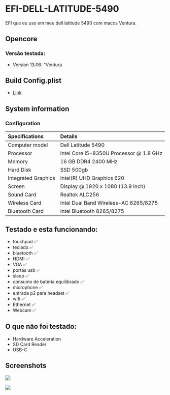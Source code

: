 # EFI-DELL-LATITUDE-5490


EFI que eu uso em meu dell latitude 5490 com macos Ventura.

## Opencore
### Versão testada:
  - Version 13.06: "Ventura

## Build Config.plist
 - [Link](https://dortania.github.io/OpenCore-Install-Guide/config-laptop.plist/kaby-lake.html)

## System information

### Configuration

| Specifications      | Details                                          |
| :---                |:---                                              |
| Computer model      | Dell Latitude 5490                               |
| Processor           | Intel Core i5-8350U Processor @ 1.8 GHz          |
| Memory              | 16 GB DDR4 2400 MHz                              |
| Hard Disk           | SSD 500gb                                        |
| Integrated Graphics | Intel(R) UHD Graphics 620                        |
| Screen              | Display @ 1920 x 1080 (13.9 inch)                |
| Sound Card          | Realtek ALC256                                   |
| Wireless Card       | Intel Dual Band Wireless-AC 8265/8275            |
| Bluetooth Card      | Intel Bluetooth 8265/8275                        |

## Testado e esta funcionando:
  - touchpad                       ✅
  - teclado                        ✅
  - bluetooth                      ✅
  - HDMI                           ✅
  - VGA                            ✅
  - portas usb                     ✅
  - sleep                          ✅
  - consumo de bateria equilibrado ✅
  - microphone                     ✅
  - entrada p2 para headset        ✅
  - wifi                           ✅
  - Ethernet                       ✅
  - Webcam                         ✅

## O que não foi testado:
  - Hardware Acceleration
  - SD Card Reader
  - USB-C

## Screenshots
![](https://github.com/JhonatanRian/EFI_DELL_LATITUDE_5490/blob/main/screenshots/iScreen%20Shoter%20-%20Terminal%20-%20240130234633.png?raw=true)

![](https://github.com/JhonatanRian/EFI_DELL_LATITUDE_5490/blob/main/screenshots/iScreen%20Shoter%20-%20Monitor%20de%20Atividade%20-%20240130235025.png?raw=true)
